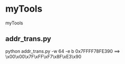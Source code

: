 # myTools
myTools
## addr_trans.py
python addr_trans.py -w 64 -e b 0x7FFFF78FE390 ==> \x00\x00\x7F\xFF\xF7\x8F\xE3\x90
